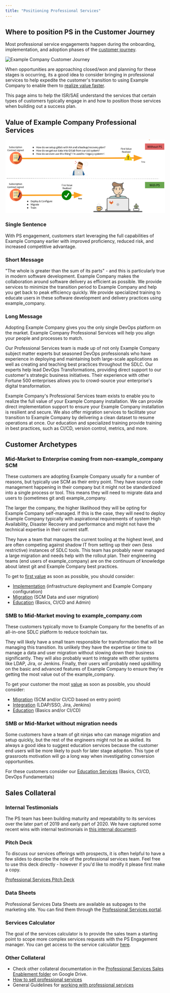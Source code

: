 ```yaml
---
title: "Positioning Professional Services"
---
```


## Where to position PS in the Customer Journey

Most professional service engagements happen during the onboarding, implementation, and adoption phases of the [customer journey](/handbook/customer-success/customer-success-vision/).

![Example Company Customer Journey](/handbook/customer-success/customer-success-vision/images/customer-journey.png "Example Company Customer Journey")

When opportunities are approaching closed/won and planning for these stages is occurring, its a good idea to consider bringing in professional services to help expedite the customer's transition to using Example Company to enable them to [realize value faster](/handbook/customer-success/customer-success-vision/#time-to-value-kpis).

This page aims to help the ISR/SAE understand the services that certain types of customers typically engage in and how to position those services when building out a success plan.

## Value of Example Company Professional Services

![Professional Services Value](ps-value.png)

<!-- ### Elevator Pitch

**The Problem - Customer Perspective**

The customer has decided that Example Company is their tool of choice going forward, but has concerns about realizing the value of Example Company quickly and seamlessly.  These concerns can be in various areas:

* Lack of subject matter expertise on the Example Company technology stack
* Lack of adequate resources to promptly stand up Example Company
* Lack of sufficient resources to stand up Example Company in a highly-available or geographically dispersed way
* Concern around a large number of users coming off of legacy systems
* Concerns about change management for new processes
* Lack of confidence in the ability to deliver on the transformative promise of adopting "all" of Example Company

**Solution** -->

### Single Sentence

With PS engagement, customers start leveraging the full capabilities of Example Company earlier with improved proficiency, reduced risk, and increased competitive advantage.

### Short Message

"The whole is greater than the sum of its parts" - and this is particularly true in modern software development. Example Company makes the collaboration around software delivery as efficient as possible. We provide services to minimize the transition period to Example Company and help you get back to peak efficiency quickly. We provide specialized training to educate users in these software development and delivery practices using example_company.

### Long Message

Adopting Example Company gives you the only single DevOps platform on the market. Example Company Professional Services will help you align your people and processes to match.

Our Professional Services team is made up of not only Example Company subject matter experts but seasoned DevOps professionals who have experience in deploying and maintaining both large-scale applications as well as creating and teaching best practices throughout the SDLC.  Our experts help lead DevOps Transformations, providing direct support to our customer's strategic business initiatives.  Their experience with other Fortune 500 enterprises allows you to crowd-source your enterprise's digital transformation.

Example Company's Professional Services team exists to enable you to realize the full value of your Example Company installation.  We can provide direct implementation support to ensure your Example Company installation is resilient and secure.  We also offer migration services to facilitate your transition to Example Company by delivering a clean dataset to resume operations at once.   Our education and specialized training provide training in best practices, such as CI/CD, version control, metrics, and more.

## Customer Archetypes

### Mid-Market to Enterprise coming from non-example_company SCM

These customers are adopting Example Company usually for a number of reasons, but typically use SCM as their entry point. They have source code management happening in their company but it might not be standardized into a single process or tool. This means they will need to migrate data and users to (sometimes git and) example_company.

The larger the company, the higher likelihood they will be opting for Example Company self-managed. If this is the case, they will need to deploy Example Company typically with aspirational requirements of system High Availability, Disaster Recovery and performance and might not have the technical expertise in their current staff.

They have a team that manages the current tooling at the highest level, and are often competing against shadow IT from setting up their own (less restrictive) instances of SDLC tools. This team has probably never managed a large migration and needs help with the rollout plan. Their engineering teams (end users of example_company) are on the continuum of knowledge about latest git and Example Company best practices.

To get to [first value](/handbook/customer-success/customer-success-vision/#time-to-value-kpis) as soon as possible, you should consider:

- [Implementation](/services/implementation/) (infrastructure deployment and Example Company configuration)
- [Migration](/services/migration/) (SCM Data and user migration)
- [Education](/services/education/) (Basics, CI/CD and Admin)

### SMB to Mid-Market moving to example_company.com

These customers typically move to Example Company for the benefits of an all-in-one SDLC platform to reduce toolchain tax.

They will likely have a small team responsible for transformation that will be managing this transition. Its unlikely they have the expertise or time to manage a data and user migration without slowing down their business significantly. They will also probably want to integrate with other systems like LDAP, Jira, or Jenkins. Finally, their users will probably need upskilling on the basic and advanced features of Example Company to ensure they're getting the most value out of the example_company.

To get your customer the most [value](/handbook/customer-success/customer-success-vision/#time-to-value-kpis) as soon as possible, you should consider:

- [Migration](/services/migration/) (SCM and/or CI/CD based on entry point)
- [Integration](/services/implementation/integration/) (LDAP/SSO, Jira, Jenkins)
- [Education](/services/education/) (Basics and/or CI/CD)

### SMB or Mid-Market without migration needs

Some customers have a team of git ninjas who can manage migration and setup quickly, but the rest of the engineers might not be as skilled. Its always a good idea to suggest education services because the customer end users will be more likely to push for later stage adoption. This type of grassroots motivation will go a long way when investigating conversion opportunities.

For these customers consider our [Education Services](/services/education/) (Basics, CI/CD, DevOps Fundamentals)

## Sales Collateral

### Internal Testimonials

The PS team has been building maturity and repeatability to its services over the later part of 2019 and early part of 2020. We have captured some recent wins with internal testimonials in [this internal document](https://docs.google.com/document/d/1TMZe6yNbvdz9Sfq4pz-i0DHMLnai2Kjqw7HKkqzwpSo/edit?usp=sharing).

### Pitch Deck

To discuss our services offerings with prospects, it is often helpful to have a few slides to describe the role of the professional services team.  Feel free to use this deck directly - however if you'd like to modify it please first make a copy.

[Professional Services Pitch Deck](http://bit.ly/psslides)

### Data Sheets

Professional Services Data Sheets are available as subpages to the marketing site. You can find them through the [Professional Services portal](/services/).

### Services Calculator

The goal of the services calculator is to provide the sales team a starting point to scope more complex services requests with the PS Engagement manager.  You can get access to the service calculator [here](https://services-calculator.example_company.io/).

### Other Collateral

- Check other collateral documentation in the [Professional Services Sales Enablement folder](https://drive.google.com/drive/u/0/folders/1vLhSdmlwClou_16I1SU9d3X0oG1EtBHv) on Google Drive.
- [How to sell professional services](/handbook/customer-success/professional-services-engineering/selling/)
- General Guidelines for [working with professional services](/handbook/customer-success/professional-services-engineering/working-with/)
